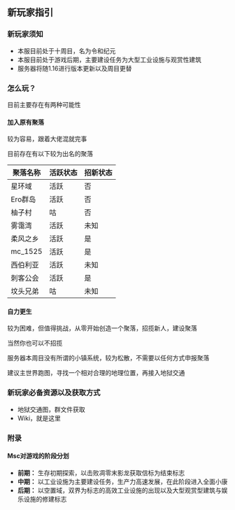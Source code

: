 ## 新玩家指引

### 新玩家须知

- 本服目前处于十周目，名为令和纪元
- 本服目前处于游戏后期，主要建设任务为大型工业设施与观赏性建筑
- 服务器将随1.16进行版本更新以及周目更替

### 怎么玩？

目前主要存在有两种可能性

#### 加入原有聚落
较为容易，跟着大佬混就完事

目前存在有以下较为出名的聚落

| 聚落名称 | 活跃状态 | 招新状态 |
| -------- | -------- | -------- |
| 星环域   | 活跃     | 否       |
| Ero群岛  | 活跃     | 否       |
| 柚子村   | 咕       | 否       |
| 雾霭湾   | 活跃     | 未知     |
| 柔风之乡 | 活跃     | 是       |
| mc_1525  | 活跃     | 是       |
| 西伯利亚 | 活跃     | 未知     |
| 刺客公会 | 活跃     | 是       |
| 坟头兄弟 | 咕       | 未知     |

#### 自力更生
较为困难，但值得挑战，从零开始创造一个聚落，招揽新人，建设聚落

当然你也可以不招揽

服务器本周目没有所谓的小镇系统，较为松散，不需要以任何方式申报聚落

建议主世界跑图，寻找一个相对合理的地理位置，再接入地狱交通

### 新玩家必备资源以及获取方式

- 地狱交通图，群文件获取
- Wiki，就是这里


### 附录
#### Msc对游戏的阶段分划

- **前期：** 生存初期探索，以击败凋零末影龙获取信标为结束标志
- **中期：** 以工业设施为主要建设任务，生产力高速发展，在此阶段进入全面小康
- **后期：** 以空置域，双界为标志的高效工业设施的出现以及大型观赏型建筑与娱乐设施的修建标志